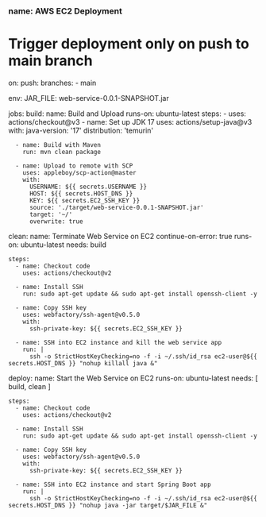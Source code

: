 ### name: AWS EC2 Deployment
### 
 
# Trigger deployment only on push to main branch
on:
  push:
    branches:
      - main
 
env:
  JAR_FILE: web-service-0.0.1-SNAPSHOT.jar
 
jobs:
  build:
    name: Build and Upload
    runs-on: ubuntu-latest
    steps:
      - uses: actions/checkout@v3
      - name: Set up JDK 17
        uses: actions/setup-java@v3
        with:
          java-version: '17'
          distribution: 'temurin'
 
      - name: Build with Maven
        run: mvn clean package
 
      - name: Upload to remote with SCP
        uses: appleboy/scp-action@master
        with:
          USERNAME: ${{ secrets.USERNAME }}
          HOST: ${{ secrets.HOST_DNS }}
          KEY: ${{ secrets.EC2_SSH_KEY }}
          source: './target/web-service-0.0.1-SNAPSHOT.jar'
          target: '~/'
          overwrite: true
 
  clean:
    name: Terminate Web Service on EC2
    continue-on-error: true
    runs-on: ubuntu-latest
    needs: build
 
    steps:
      - name: Checkout code
        uses: actions/checkout@v2
 
      - name: Install SSH
        run: sudo apt-get update && sudo apt-get install openssh-client -y
 
      - name: Copy SSH key
        uses: webfactory/ssh-agent@v0.5.0
        with:
          ssh-private-key: ${{ secrets.EC2_SSH_KEY }}
 
      - name: SSH into EC2 instance and kill the web service app
        run: |
          ssh -o StrictHostKeyChecking=no -f -i ~/.ssh/id_rsa ec2-user@${{ secrets.HOST_DNS }} "nohup killall java &"
 
  deploy:
    name: Start the Web Service on EC2
    runs-on: ubuntu-latest
    needs: [ build, clean ]
 
    steps:
      - name: Checkout code
        uses: actions/checkout@v2
 
      - name: Install SSH
        run: sudo apt-get update && sudo apt-get install openssh-client -y
 
      - name: Copy SSH key
        uses: webfactory/ssh-agent@v0.5.0
        with:
          ssh-private-key: ${{ secrets.EC2_SSH_KEY }}
 
      - name: SSH into EC2 instance and start Spring Boot app
        run: |
          ssh -o StrictHostKeyChecking=no -f -i ~/.ssh/id_rsa ec2-user@${{ secrets.HOST_DNS }} "nohup java -jar target/$JAR_FILE &"
